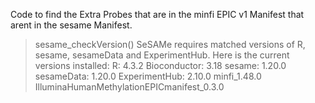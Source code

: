 Code to find the Extra Probes that are in the minfi EPIC v1 Manifest that arent in the sesame Manifest.
> sesame_checkVersion()
SeSAMe requires matched versions of R, sesame, sesameData and ExperimentHub.
Here is the current versions installed:
R: 4.3.2
Bioconductor: 3.18
sesame: 1.20.0
sesameData: 1.20.0
ExperimentHub: 2.10.0
minfi_1.48.0
IlluminaHumanMethylationEPICmanifest_0.3.0

